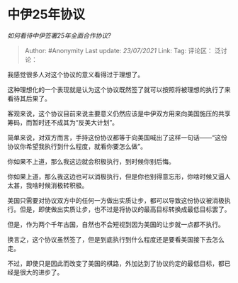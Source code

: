 # 中伊25年协议
*如何看待中伊签署25年全面合作协议?*

> Author: #Anonymity
> Last update: *23/07/2021*
> Link:
> Tag:
> 评论区：
> 泛讨论：

我感觉很多人对这个协议的意义看得过于理想了。

这种理想化的一个表现就是认为这个协议既然签了就可以按照将被理想的执行了来看待其后果了。

客观来说，这个协议目前来说主要意义仍然应该是中伊双方用来向美国施压的共享筹码，而暂时还不成其为“反美大计划”。

简单来说，对双方而言，手持这份协议都等于向美国喊出了这样一句话——“这份协议你希望我执行到什么程度，就看你要怎么做”。

你如果不上道，那么我这边就会积极执行，到时候你别后悔。

你如果上道，那么我这边也可以消极执行，但是你也别得意忘形，你啥时候又逼人太甚，我啥时候消极转积极。

美国只需要对协议双方中的任何一方做出实质让步，都可以导致这份协议被消极执行。但是，即使做出实质让步，也不过是将协议的最高目标转换成最低目标罢了。

但是，作为两个千年古国，自然也不会短视到因为美国的让步就一点都不执行。

换言之，这个协议虽然签了，但是到底执行到什么程度还是要看美国接下去怎么走。

不过，即使只是因此而改变了美国的棋路，外加达到了协议约定的最低目标，都已经是很大的进步了。
